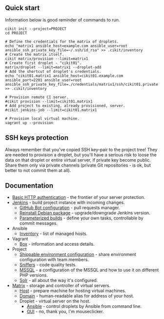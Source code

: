 ## Quick start

Information below is good reminder of commands to run.

```shell
cikit init --project=PROJECT
cd PROJECT

# Define the credentials for the matrix of droplets.
echo "matrix1 ansible_host=example.com ansible_user=root ansible_ssh_private_key_file=~/.ssh/id_rsa" >> .cikit/inventory
# Create the matrix itself.
cikit matrix/provision --limit=matrix1
# Create first droplet - "cikit01".
matrix/droplet --limit=matrix1 --droplet-add
# Add the shortcut of droplet's credentials.
echo "cikit01.matrix1 ansible_host=cikit01.example.com ansible_port=2201 ansible_user=root ansible_ssh_private_key_file=./credentials/matrix1/ssh/cikit01.private.key" >> .cikit/inventory

# Provision remote CI server.
#cikit provision --limit=cikit01.matrix1
# Add project to existing, already provisioned, server.
#cikit jenkins-job --limit=cikit01.matrix1

# Provision local virtual machine.
vagrant up --provision
```

## SSH keys protection

Always remember that you've copied SSH key-pair to the project tree! They are needed to provision a droplet, but you'll have a serious risk to loose the data on that droplet or entire virtual server, if private key become public. Share them only via private channels (private Git repositories - is ok, but better to not commit them at all).

## Documentation

- [Basic HTTP authentication](basic-http-auth) - the frontier of your server protection.
- [Jenkins](jenkins) - build project instance with incoming changes.
  - [GitHub Bot configuration](jenkins/github-bot) - pull requests manager.
  - [Reinstall Debian package](jenkins/reinstall-deb) - upgrade/downgrade Jenkins version.
  - [Parameterized builds](jenkins/builds-actions) - define your own tasks, controllable by commit messages.
- Ansible
  - [Inventory](ansible/inventory) - list of managed hosts.
- Vagrant
  - [Box](vagrant/box) - information and access details.
- Project
  - [Shippable environment configuration](project/env-config) - share environment configuration with team members.
  - [Sniffers](project/sniffers) - code quality tests.
  - [MSSQL](project/mssql) - a configuration of the MSSQL and how to use it on different PHP versions.
  - [Solr](project/solr) - all about the way it's configured.
- [Matrix](matrix) - storage and controller of virtual servers.
  - [Host](matrix/host) - prepare machine for hosting virtual machines.
  - [Domain](matrix/domain) - human-readable alias for address of your host.
  - Droplet - virtual server on the host.
    - [Ansible](matrix/droplet/ANSIBLE.md) - control droplets by Ansible from command line.
    - [GUI](matrix/droplet/UI.md) - no, thank you, I'm mouseclicker.
